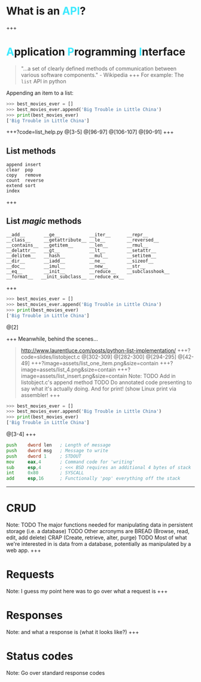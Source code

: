 # What is an <span style='color: #3DE9FE'>API</span>?

+++
# <span style='color: #3DE9FE'>A</span>pplication <span style='color: #3DE9FE'>P</span>rogramming <span style='color: #3DE9FE'>I</span>nterface

> "...a set of clearly defined methods of communication between various software components." - Wikipedia
+++
For example:
The `list` API in python

Appending an item to a list:
```python
>>> best_movies_ever = []
>>> best_movies_ever.append('Big Trouble in Little China')
>>> print(best_movies_ever)
['Big Trouble in Little China']
```

+++?code=list_help.py
@[3-5]
@[96-97]
@[106-107]
@[90-91]
+++
## List methods
```shell
append insert
clear  pop
copy   remove
count  reverse
extend sort
index
```

+++
## List *magic* methods
```shell
__add__       __ge__           __iter__      __repr__
__class__     __getattribute__ __le__        __reversed__
__contains__  __getitem__      __len__       __rmul__
__delattr__   __gt__           __lt__        __setattr__
__delitem__   __hash__         __mul__       __setitem__
__dir__       __iadd__         __ne__        __sizeof__
__doc__       __imul__         __new__       __str__
__eq__        __init__         __reduce__    __subclasshook__
__format__   __init_subclass__ __reduce_ex__
```

+++
```python
>>> best_movies_ever = []
>>> best_movies_ever.append('Big Trouble in Little China')
>>> print(best_movies_ever)
['Big Trouble in Little China']
```
@[2]

+++
Meanwhile, behind the scenes...

> http://www.laurentluce.com/posts/python-list-implementation/
+++?code=slides/listobject.c
@[302-309]
@[282-300]
@[294-295]
@[42-49]
+++?image=assets/list_one_item.png&size=contain
+++?image=assets/list_4.png&size=contain
+++?image=assets/list_insert.png&size=contain
Note:
TODO Add in listobject.c's append method
TODO Do annotated code presenting to say what it's actually doing.
And for print! (show Linux print via assembler!
+++
```python
>>> best_movies_ever = []
>>> best_movies_ever.append('Big Trouble in Little China')
>>> print(best_movies_ever)
['Big Trouble in Little China']
```
@[3-4]
+++
```asm
push    dword len   ; Length of message
push    dword msg   ; Message to write
push    dword 1     ; STDOUT
mov     eax,4       ; Command code for 'writing'
sub     esp,4       ; <<< BSD requires an additional 4 bytes of stack
int     0x80        ; SYSCALL
add     esp,16      ; Functionally 'pop' everything off the stack
```

---

# CRUD
Note:
TODO The major functions needed for manipulating data in persistent storage (i.e. a database)
TODO Other acronyms are BREAD (Browse, read, edit, add delete) CRAP (Create, retrieve, alter, purge)
TODO Most of what we're interested in is data from a database, potentially as manipulated by a web app.
+++
# Requests
Note:
I guess my point here was to go over what a request is
+++
# Responses
Note:
and what a response is (what it looks like?)
+++
# Status codes
Note:
Go over standard response codes
